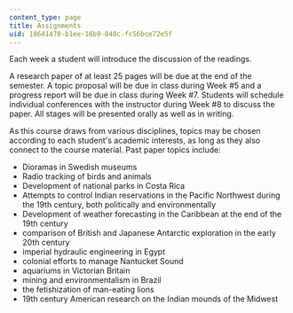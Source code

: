 ```yaml
---
content_type: page
title: Assignments
uid: 10641470-b1ee-16b9-048c-fc56bce72e5f
---
```


Each week a student will introduce the discussion of the readings.

A research paper of at least 25 pages will be due at the end of the semester. A topic proposal will be due in class during Week #5 and a progress report will be due in class during Week #7. Students will schedule individual conferences with the instructor during Week #8 to discuss the paper. All stages will be presented orally as well as in writing.

As this course draws from various disciplines, topics may be chosen according to each student's academic interests, as long as they also connect to the course material. Past paper topics include:

*   Dioramas in Swedish museums
*   Radio tracking of birds and animals
*   Development of national parks in Costa Rica
*   Attempts to control Indian reservations in the Pacific Northwest during the 19th century, both politically and environmentally
*   Development of weather forecasting in the Caribbean at the end of the 19th century
*   comparison of British and Japanese Antarctic exploration in the early 20th century
*   imperial hydraulic engineering in Egypt
*   colonial efforts to manage Nantucket Sound
*   aquariums in Victorian Britain
*   mining and environmentalism in Brazil
*   the fetishization of man-eating lions
*   19th century American research on the Indian mounds of the Midwest